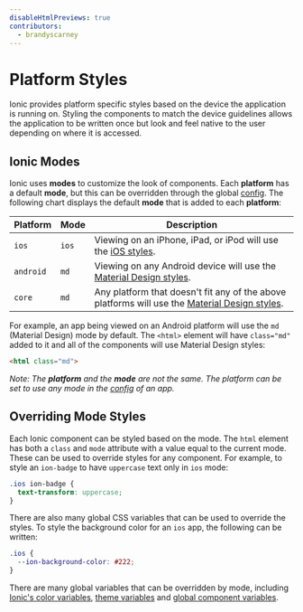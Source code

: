 ```yaml
---
disableHtmlPreviews: true
contributors:
  - brandyscarney
---
```


# Platform Styles

Ionic provides platform specific styles based on the device the application is running on. Styling the components to match the device guidelines allows the application to be written once but look and feel native to the user depending on where it is accessed.


## Ionic Modes

Ionic uses **modes** to customize the look of components. Each **platform** has a default **mode**, but this can be overridden through the global [config](../utilities/config). The following chart displays the default **mode** that is added to each **platform**:

| Platform  | Mode  | Description                                                                                                                       |
|-----------|-------|-----------------------------------------------------------------------------------------------------------------------------------|
| `ios`     | `ios` | Viewing on an iPhone, iPad, or iPod will use the [iOS styles](https://www.apple.com/ios).                                   |
| `android` | `md`  | Viewing on any Android device will use the [Material Design styles](https://material.io/guidelines/).                             |
| `core`    | `md`  | Any platform that doesn't fit any of the above platforms will use the [Material Design styles](https://material.io/guidelines/).  |

For example, an app being viewed on an Android platform will use the `md` (Material Design) mode by default. The `<html>` element will have `class="md"` added to it and all of the components will use Material Design styles:

```html
<html class="md">
```

_Note: The **platform** and the **mode** are not the same. The platform can be set to use any mode in the [config](../utilities/config) of an app._

## Overriding Mode Styles

Each Ionic component can be styled based on the mode. The `html` element has both a `class` and `mode` attribute with a value equal to the current mode. These can be used to override styles for any component. For example, to style an `ion-badge` to have `uppercase` text only in `ios` mode:

```css
.ios ion-badge {
  text-transform: uppercase;
}
```

There are also many global CSS variables that can be used to override the styles. To style the background color for an `ios` app, the following can be written:

```css
.ios {
  --ion-background-color: #222;
}
```

There are many global variables that can be overridden by mode, including [Ionic's color variables](/docs/theming/colors), [theme variables](/docs/theming/themes) and [global component variables](/docs/theming/advanced).
